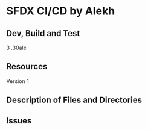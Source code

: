 # SFDX  CI/CD by Alekh

## Dev, Build and Test
3
.30ale

## Resources
Version 1


## Description of Files and Directories


## Issues


